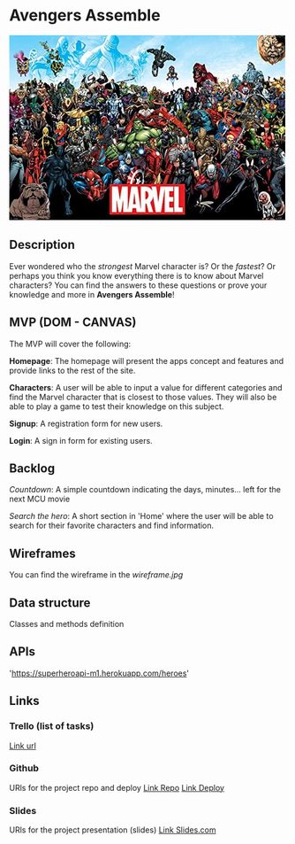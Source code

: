 # Avengers Assemble

![Avengers assemble](/marvel.jpg)

## Description
Ever wondered who the *strongest* Marvel character is? Or the *fastest*? 
Or perhaps you think you know everything there is to know about Marvel characters?
You can find the answers to these questions or prove your knowledge and more in **Avengers Assemble**!


## MVP (DOM - CANVAS)
The MVP will cover the following:

**Homepage**: The homepage will present the apps concept and features and provide links to the rest of the site.

**Characters**: A user will be able to input a value for different categories and find the Marvel character that is closest to those values.
They will also be able to play a game to test their knowledge on this subject.

**Signup**: A registration form for new users.

**Login**: A sign in form for existing users.

## Backlog    
*Countdown*: A simple countdown indicating the days, minutes... left for the next MCU movie

*Search the hero*: A short section in 'Home' where the user will be able to search for their favorite characters and find information.

## Wireframes    
You can find the wireframe in the *wireframe.jpg*


## Data structure
Classes and methods definition


## APIs
'https://superheroapi-m1.herokuapp.com/heroes'


## Links


### Trello (list of tasks)
[Link url](https://trello.com/b/zhPxnUFt/proyecto-1)


### Github
URls for the project repo and deploy
[Link Repo](https://github.com/EBM90/Avengers_Assemble)
[Link Deploy](http://github.com)


### Slides
URls for the project presentation (slides)
[Link Slides.com](http://slides.com)